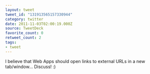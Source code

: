 ```yaml
---
layout: tweet
tweet_id: "131913565157330944"
category: twitter
date: 2011-11-03T02:00:19.000Z
source: TweetDeck
favorite_count: 0
retweet_count: 2
tags:
- tweet
---
```


I believe that Web Apps should open links to external URLs in a new tab/window... Discuss! :)
